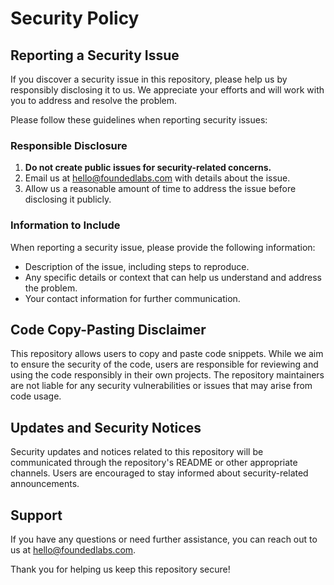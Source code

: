 # Security Policy

## Reporting a Security Issue

If you discover a security issue in this repository, please help us by responsibly disclosing it to us. We appreciate your efforts and will work with you to address and resolve the problem.

Please follow these guidelines when reporting security issues:

### Responsible Disclosure

1. **Do not create public issues for security-related concerns.**
2. Email us at [hello@foundedlabs.com](mailto:hello@foundedlabs.com) with details about the issue.
3. Allow us a reasonable amount of time to address the issue before disclosing it publicly.

### Information to Include

When reporting a security issue, please provide the following information:

- Description of the issue, including steps to reproduce.
- Any specific details or context that can help us understand and address the problem.
- Your contact information for further communication.

## Code Copy-Pasting Disclaimer

This repository allows users to copy and paste code snippets. While we aim to ensure the security of the code, users are responsible for reviewing and using the code responsibly in their own projects. The repository maintainers are not liable for any security vulnerabilities or issues that may arise from code usage.

## Updates and Security Notices

Security updates and notices related to this repository will be communicated through the repository's README or other appropriate channels. Users are encouraged to stay informed about security-related announcements.

## Support

If you have any questions or need further assistance, you can reach out to us at [hello@foundedlabs.com](mailto:hello@foundedlabs.com).

Thank you for helping us keep this repository secure!
